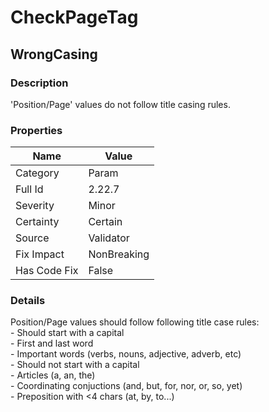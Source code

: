 ﻿---  
uid: Validator_2_22_7  
---

# CheckPageTag

## WrongCasing

### Description

'Position\/Page' values do not follow title casing rules.

### Properties

| Name         | Value       |
| ------------ | ----------- |
| Category     | Param       |
| Full Id      | 2.22.7      |
| Severity     | Minor       |
| Certainty    | Certain     |
| Source       | Validator   |
| Fix Impact   | NonBreaking |
| Has Code Fix | False       |

### Details

Position\/Page values should follow following title case rules:  
\- Should start with a capital  
    \- First and last word  
    \- Important words (verbs, nouns, adjective, adverb, etc)  
\- Should not start with a capital  
    \- Articles (a, an, the)  
    \- Coordinating conjuctions (and, but, for, nor, or, so, yet)  
    \- Preposition with \<4 chars (at, by, to...)
